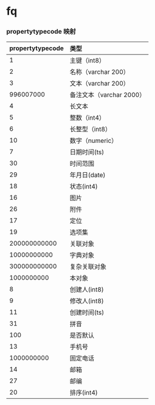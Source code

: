 # fq

### propertytypecode 映射

|propertytypecode|类型|
|:--|:--|
|1|主键（int8）|
|2|名称（varchar 200）|
|3|文本（varchar 200）|
|996007000|备注文本（varchar 2000）|
|4|长文本|
|5|整数（int4）|
|6|长整型（int8）|
|10|数字（numeric）|
|7|日期时间(ts)|
|30|时间范围|
|29|年月日(date)|
|18|状态(int4)|
|16|图片|
|26|附件|
|17|定位|
|19|选项集|
|200000000000|关联对象|
|10000000000|字典对象|
|300000000000|复杂关联对象|
|1000000000|本对象|
|8|创建人(int8)|
|9|修改人(int8)|
|11|创建时间(ts)|
|31|拼音|
|100|是否默认|
|13|手机号|
|1000000000|固定电话|
|14|邮箱|
|27|邮编|
|20|排序(int4)|
